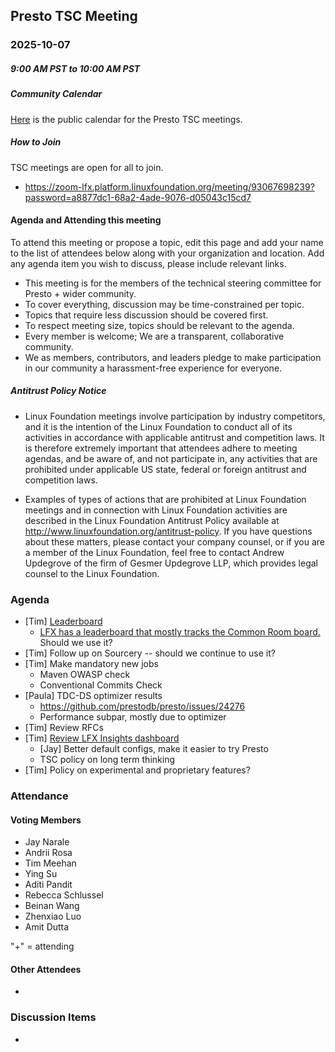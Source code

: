 ## Presto TSC Meeting

### 2025-10-07
##### 9:00 AM PST to 10:00 AM PST

##### Community Calendar

[Here](https://zoom-lfx.platform.linuxfoundation.org/meetings/presto?view=week) is the public calendar for the Presto TSC meetings.

##### How to Join

TSC meetings are open for all to join.

* https://zoom-lfx.platform.linuxfoundation.org/meeting/93067698239?password=a8877dc1-68a2-4ade-9076-d05043c15cd7

#### Agenda and Attending this meeting

To attend this meeting or propose a topic, edit this page and add your name to the list of attendees below along with your organization and location. Add any agenda item you wish to discuss, please include relevant links.

* This meeting is for the members of the technical steering committee for Presto + wider community.
* To cover everything, discussion may be time-constrained per topic.
* Topics that require less discussion should be covered first.
* To respect meeting size, topics should be relevant to the agenda.
* Every member is welcome; We are a transparent, collaborative community.
* We as members, contributors, and leaders pledge to make participation in our community a harassment-free experience for everyone.

##### Antitrust Policy Notice

* Linux Foundation meetings involve participation by industry competitors, and it is the intention of the Linux Foundation to conduct all of its activities in accordance with applicable antitrust and competition laws. It is therefore extremely important that attendees adhere to meeting agendas, and be aware of, and not participate in, any activities that are prohibited under applicable US state, federal or foreign antitrust and competition laws.

* Examples of types of actions that are prohibited at Linux Foundation meetings and in connection with Linux Foundation activities are described in the Linux Foundation Antitrust Policy available at http://www.linuxfoundation.org/antitrust-policy. If you have questions about these matters, please contact your company counsel, or if you are a member of the Linux Foundation, feel free to contact Andrew Updegrove of the firm of Gesmer Updegrove LLP, which provides legal counsel to the Linux Foundation.

### Agenda

* [Tim] [Leaderboard](https://github.com/prestodb/tsc/tree/master/meetings/files/2025-10-07)
  * [LFX has a leaderboard that mostly tracks the Common Room board.](https://insights.linuxfoundation.org/project/presto/contributors?timeRange=custom&start=2025-09-06&end=2025-10-06&widget=contributors-leaderboard)  Should we use it?
* [Tim] Follow up on Sourcery -- should we continue to use it?
* [Tim] Make mandatory new jobs
  * Maven OWASP check
  * Conventional Commits Check
* [Paula] TDC-DS optimizer results
  * https://github.com/prestodb/presto/issues/24276
  * Performance subpar, mostly due to optimizer
* [Tim] Review RFCs
* [Tim] [Review LFX Insights dashboard](https://insights.linuxfoundation.org/project/presto?timeRange=custom&start=2025-09-06&end=2025-10-06)
  * [Jay] Better default configs, make it easier to try Presto
  * TSC policy on long term thinking
* [Tim] Policy on experimental and proprietary features?

### Attendance

#### Voting Members

* Jay Narale
* Andrii Rosa
* Tim Meehan
* Ying Su
* Aditi Pandit
* Rebecca Schlussel
* Beinan Wang
* Zhenxiao Luo
* Amit Dutta

"+" = attending


#### Other Attendees

*


### Discussion Items

-

